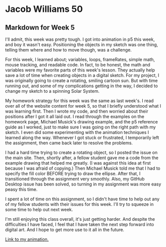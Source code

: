 # Jacob Williams 50
## Markdown for Week 5

I'll admit, this week was pretty tough.  I got into animation in p5 this week, and boy it wasn't easy.  Positioning the objects in my sketch was one thing, telling them where and how to move though, was a challenge.

For this week, I learned about; variables, loops, frameRates, simple math, mouse tracking, and readable code.  In fact, to be honest, the math and variables were my favorite parts of this week's lesson.  They actually help save a lot of time when creating objects in a digital sketch.  For my project, I was originally going to create a rotating, smiling cartoon sun.  But with time running out, and some of my complications getting in the way, I decided to change my sketch to a spinning Solar System.

My homework strategy for this week was the same as last week's.  I read over all of the website content for week 5, so that I briefly understood what I was learning first.  Then I wrote my code, and then worried about their positions after I got it all laid out.  I read through the examples on the homework page, Michael Musick's drawing example, and the p5 reference guide as I worked, just to make sure I was going on the right path with my sketch.  I even did some experimenting with the animation techniques I learned along the way.  Whenever I got stuck or frustrated, I temporarily left the assignment, then came back later to resolve the problems.

I had a hard time trying to create a rotating object, so I posted the issue on the main site.  Then, shortly after, a fellow student gave me a code from the example drawing that helped me greatly.  (I was against this idea at first because I was afraid of copying.)  Then Michael Musick told me that I had to specify the fill color BEFORE trying to draw the ellipse.  After that, I transitioned through the assignment very smoothly.  Also, my GitHub Desktop issue has been solved, so turning in my assignment was more easy peasy this time.

I spent a lot of time on this assignment, so I didn't have time to help out any of my fellow students with their issues for this week.  I'll try to squeeze in some time to help out next week.

I'm still enjoying this class overall, it's just getting harder.  And despite the difficulties I have faced, I feel that I have taken the next step forward into digital art.  And I hope to get more use to it all in the future.

[Link to my animation.](https://jaketheflare.github.io/120-work/hw-5/)
